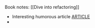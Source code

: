 Book notes: [[Dive into refactoring]]

- Interesting humorous article [ARTICLE](http://james-iry.blogspot.com/2009/05/brief-incomplete-and-mostly-wrong.html)
- 